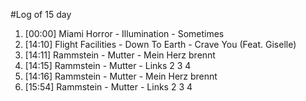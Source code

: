 #Log of 15 day

1. [00:00] Miami Horror - Illumination - Sometimes
1. [14:10] Flight Facilities - Down To Earth - Crave You (Feat. Giselle)
1. [14:11] Rammstein - Mutter - Mein Herz brennt
1. [14:15] Rammstein - Mutter - Links 2 3 4
1. [14:16] Rammstein - Mutter - Mein Herz brennt
1. [15:54] Rammstein - Mutter - Links 2 3 4
